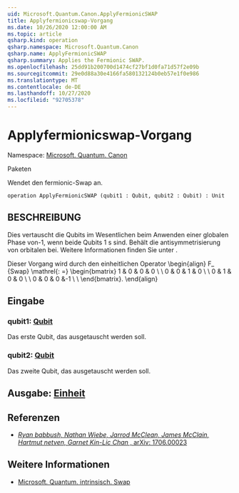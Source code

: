 ```yaml
---
uid: Microsoft.Quantum.Canon.ApplyFermionicSWAP
title: Applyfermionicswap-Vorgang
ms.date: 10/26/2020 12:00:00 AM
ms.topic: article
qsharp.kind: operation
qsharp.namespace: Microsoft.Quantum.Canon
qsharp.name: ApplyFermionicSWAP
qsharp.summary: Applies the Fermionic SWAP.
ms.openlocfilehash: 25dd91b200700d1474cf27bf1d0fa71d57f2e09b
ms.sourcegitcommit: 29e0d88a30e4166fa580132124b0eb57e1f0e986
ms.translationtype: MT
ms.contentlocale: de-DE
ms.lasthandoff: 10/27/2020
ms.locfileid: "92705378"
---
```

# <a name="applyfermionicswap-operation"></a>Applyfermionicswap-Vorgang

Namespace: [Microsoft. Quantum. Canon](xref:Microsoft.Quantum.Canon)

Paketen [](https://nuget.org/packages/)


Wendet den fermionic-Swap an.

```qsharp
operation ApplyFermionicSWAP (qubit1 : Qubit, qubit2 : Qubit) : Unit
```


## <a name="description"></a>BESCHREIBUNG

Dies vertauscht die Qubits im Wesentlichen beim Anwenden einer globalen Phase von-1, wenn beide Qubits 1 s sind. Behält die antisymmetrisierung von orbitalen bei.
Weitere Informationen finden Sie unter .

Dieser Vorgang wird durch den einheitlichen Operator \begin{align} F_ {Swap} \mathrel{: =} \begin{bmatrix} 1 & 0 & 0 & 0 \\ \\ 0 & 0 & 1 & 0 \\ \\ 0 & 1 & 0 & 0 \\ \\ 0 & 0 & 0 &-1 \\ \\ \end{bmatrix}.
\end{align}

## <a name="input"></a>Eingabe

### <a name="qubit1--qubit"></a>qubit1: [Qubit](xref:microsoft.quantum.lang-ref.qubit)

Das erste Qubit, das ausgetauscht werden soll.


### <a name="qubit2--qubit"></a>qubit2: [Qubit](xref:microsoft.quantum.lang-ref.qubit)

Das zweite Qubit, das ausgetauscht werden soll.



## <a name="output--unit"></a>Ausgabe: [Einheit](xref:microsoft.quantum.lang-ref.unit)



## <a name="references"></a>Referenzen

- [*Ryan babbush, Nathan Wiebe, Jarrod McClean, James McClain, Hartmut netven, Garnet Kin-Lic Chan* , arXiv: 1706.00023](https://arxiv.org/pdf/1706.00023.pdf)

## <a name="see-also"></a>Weitere Informationen

- [Microsoft. Quantum. intrinsisch. Swap](xref:Microsoft.Quantum.Intrinsic.SWAP)